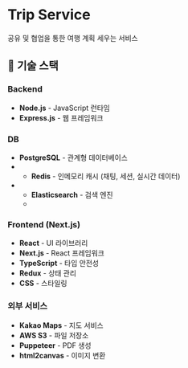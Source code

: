 # Trip Service

공유 및 협업을 통한 여행 계획 세우는 서비스

## 🚀 기술 스택

### Backend
- **Node.js** - JavaScript 런타임
- **Express.js** - 웹 프레임워크

### DB
- **PostgreSQL** - 관계형 데이터베이스
- - **Redis** - 인메모리 캐시 (채팅, 세션, 실시간 데이터)
- - **Elasticsearch** - 검색 엔진
  - 
### Frontend (Next.js)
- **React** - UI 라이브러리
- **Next.js** - React 프레임워크
- **TypeScript** - 타입 안전성
- **Redux** - 상태 관리
- **CSS** - 스타일링

### 외부 서비스
- **Kakao Maps** - 지도 서비스
- **AWS S3** - 파일 저장소
- **Puppeteer** - PDF 생성
- **html2canvas** - 이미지 변환
